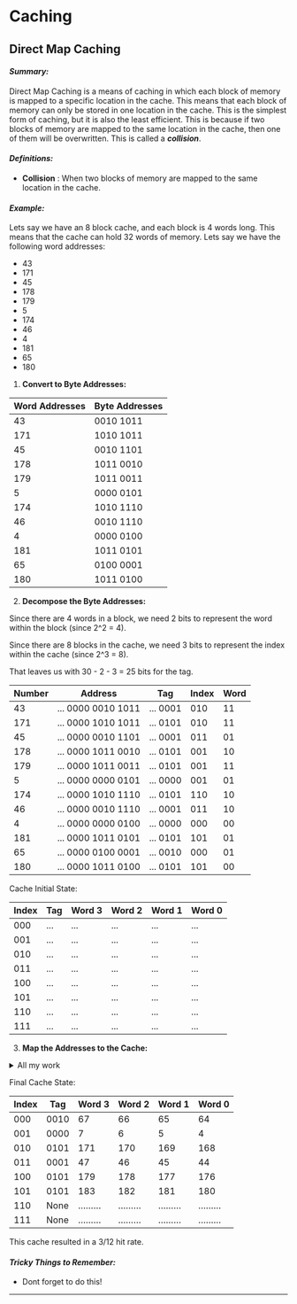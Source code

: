 # Caching

## Direct Map Caching

#### **_Summary:_**
Direct Map Caching is a means of caching in which each block of memory is mapped to a specific location in the cache. This means that each block of memory can only be stored in one location in the cache. This is the simplest form of caching, but it is also the least efficient. This is because if two blocks of memory are mapped to the same location in the cache, then one of them will be overwritten. This is called a **_collision_**.

#### **_Definitions:_**
- **Collision**
: When two blocks of memory are mapped to the same location in the cache.

#### **_Example:_**

Lets say we have an 8 block cache, and each block is 4 words long. This means that the cache can hold 32 words of memory. Lets say we have the following word addresses:
- 43
- 171
- 45
- 178
- 179
- 5
- 174
- 46
- 4
- 181
- 65
- 180

1. **Convert to Byte Addresses:**

| Word Addresses | Byte Addresses |
| ------------ | -------------- |
| 43           | 0010 1011       |
| 171          | 1010 1011       |
| 45           | 0010 1101       |
| 178          | 1011 0010       |
| 179          | 1011 0011       |
| 5            | 0000 0101       |
| 174          | 1010 1110       |
| 46           | 0010 1110       |
| 4            | 0000 0100       |
| 181          | 1011 0101       |
| 65           | 0100 0001       |
| 180          | 1011 0100       |

2. **Decompose the Byte Addresses:**

Since there are 4 words in a block, we need 2 bits to represent the word within the block (since 2^2 = 4).

Since there are 8 blocks in the cache, we need 3 bits to represent the index within the cache (since 2^3 = 8).

That leaves us with 30 - 2 - 3 = 25 bits for the tag.

| Number | Address | Tag | Index | Word |
| ----  | ------- | --- | ----- | ---- |
| 43    | ... 0000 0010 1011 | ... 0001 | 010 | 11 |
| 171   | ... 0000 1010 1011 | ... 0101 | 010 | 11 |
| 45    | ... 0000 0010 1101 | ... 0001 | 011 | 01 |
| 178   | ... 0000 1011 0010 | ... 0101 | 001 | 10 |
| 179   | ... 0000 1011 0011 | ... 0101 | 001 | 11 |
| 5     | ... 0000 0000 0101 | ... 0000 | 001 | 01 |
| 174   | ... 0000 1010 1110 | ... 0101 | 110 | 10 |
| 46    | ... 0000 0010 1110 | ... 0001 | 011 | 10 |
| 4     | ... 0000 0000 0100 | ... 0000 | 000 | 00 |
| 181   | ... 0000 1011 0101 | ... 0101 | 101 | 01 |
| 65    | ... 0000 0100 0001 | ... 0010 | 000 | 01 |
| 180   | ... 0000 1011 0100 | ... 0101 | 101 | 00 |

Cache Initial State:

| Index | Tag | Word 3 | Word 2 | Word 1 | Word 0 |
| ----- | --- | ------ | ------ | ------ | ------ |
| 000   | ...      | ...  | ...  | ...  | ...  |
| 001   | ...      | ...  | ...  | ...  | ...  |
| 010   | ...      | ...  | ...  | ...  | ...  |
| 011   | ...      | ...  | ...  | ...  | ...  |
| 100   | ...      | ...  | ...  | ...  | ...  |
| 101   | ...      | ...  | ...  | ...  | ...  |
| 110   | ...      | ...  | ...  | ...  | ...  |
| 111   | ...      | ...  | ...  | ...  | ...  |

3. **Map the Addresses to the Cache:**
<details><summary>All my work</summary>
<p>

Word Address 43: (Miss)
| Index | Tag  | Word 3 | Word 2 | Word 1 | Word 0 |
|-----|------|-----|-----|-----|-----|
| 000 | None | ……… | ……… | ……… | ……… |
| 001 | None | ……… | ……… | ……… | ……… |
| 010 | 0001 | 43  | 42  | 41  | 40  |
| 011 | None | ……… | ……… | ……… | ……… |
| 100 | None | ……… | ……… | ……… | ……… |
| 101 | None | ……… | ……… | ……… | ……… |
| 110 | None | ……… | ……… | ……… | ……… |
| 111 | None | ……… | ……… | ……… | ……… |

Word Address 171: (Miss)
| Index | Tag  | Word 3 | Word 2 | Word 1 | Word 0 |
|-----|------|-----|-----|-----|-----|
| 000 | None | ……… | ……… | ……… | ……… |
| 001 | None | ……… | ……… | ……… | ……… |
| 010 | 0101 | 171 | 170 | 169 | 168 |
| 011 | None | ……… | ……… | ……… | ……… |
| 100 | None | ……… | ……… | ……… | ……… |
| 101 | None | ……… | ……… | ……… | ……… |
| 110 | None | ……… | ……… | ……… | ……… |
| 111 | None | ……… | ……… | ……… | ……… |

Word Address 45: (Miss)
| Index | Tag  | Word 3 | Word 2 | Word 1 | Word 0 |
|-----|------|-----|-----|-----|-----|
| 000 | None | ……… | ……… | ……… | ……… |
| 001 | None | ……… | ……… | ……… | ……… |
| 010 | 0101 | 171 | 170 | 169 | 168 |
| 011 | 0001 | 47  | 46  | 45  | 44  |
| 100 | None | ……… | ……… | ……… | ……… |
| 101 | None | ……… | ……… | ……… | ……… |
| 110 | None | ……… | ……… | ……… | ……… |
| 111 | None | ……… | ……… | ……… | ……… |

Word Address 178: (Miss)
| Index | Tag  | Word 3 | Word 2 | Word 1 | Word 0 |
|-----|------|-----|-----|-----|-----|
| 000 | None | ……… | ……… | ……… | ……… |
| 001 | None | ……… | ……… | ……… | ……… |
| 010 | 0101 | 171 | 170 | 169 | 168 |
| 011 | 0001 | 47  | 46  | 45  | 44  |
| 100 | 0101 | 179 | 178 | 177 | 176 |
| 101 | None | ……… | ……… | ……… | ……… |
| 110 | None | ……… | ……… | ……… | ……… |
| 111 | None | ……… | ……… | ……… | ……… |

Word Address 179: (Hit)
| Index | Tag  | Word 3 | Word 2 | Word 1 | Word 0 |
|-----|------|-----|-----|-----|-----|
| 000 | None | ……… | ……… | ……… | ……… |
| 001 | None | ……… | ……… | ……… | ……… |
| 010 | 0101 | 171 | 170 | 169 | 168 |
| 011 | 0001 | 47  | 46  | 45  | 44  |
| 100 | 0101 | 179 | 178 | 177 | 176 |
| 101 | None | ……… | ……… | ……… | ……… |
| 110 | None | ……… | ……… | ……… | ……… |
| 111 | None | ……… | ……… | ……… | ……… |

Word Address 5: (Miss)
| Index | Tag  | Word 3 | Word 2 | Word 1 | Word 0 |
|-----|------|-----|-----|-----|-----|
| 000 | None | ……… | ……… | ……… | ……… |
| 001 | 0000 | 7   | 6   | 5   | 4   |
| 010 | 0101 | 171 | 170 | 169 | 168 |
| 011 | 0001 | 47  | 46  | 45  | 44  |
| 100 | 0101 | 179 | 178 | 177 | 176 |
| 101 | None | ……… | ……… | ……… | ……… |
| 110 | None | ……… | ……… | ……… | ……… |
| 111 | None | ……… | ……… | ……… | ……… |

Word Address 174: (Miss)
| Index | Tag  | Word 3 | Word 2 | Word 1 | Word 0 |
|-----|------|-----|-----|-----|-----|
| 000 | None | ……… | ……… | ……… | ……… |
| 001 | 0000 | 7   | 6   | 5   | 4   |
| 010 | 0101 | 171 | 170 | 169 | 168 |
| 011 | 0101 | 175 | 174 | 173 | 172 |
| 100 | 0101 | 179 | 178 | 177 | 176 |
| 101 | None | ……… | ……… | ……… | ……… |
| 110 | None | ……… | ……… | ……… | ……… |
| 111 | None | ……… | ……… | ……… | ……… |

Word Address 46: (Miss)
| Index | Tag  | Word 3 | Word 2 | Word 1 | Word 0 |
|-----|------|-----|-----|-----|-----|
| 000 | None | ……… | ……… | ……… | ……… |
| 001 | 0000 | 7   | 6   | 5   | 4   |
| 010 | 0101 | 171 | 170 | 169 | 168 |
| 011 | 0001 | 47  | 46  | 45  | 44  |
| 100 | 0101 | 179 | 178 | 177 | 176 |
| 101 | None | ……… | ……… | ……… | ……… |
| 110 | None | ……… | ……… | ……… | ……… |
| 111 | None | ……… | ……… | ……… | ……… |

Word Address 4: (Hit)
| Index | Tag  | Word 3 | Word 2 | Word 1 | Word 0 |
|-----|------|-----|-----|-----|-----|
| 000 | None | ……… | ……… | ……… | ……… |
| 001 | 0000 | 7   | 6   | 5   | 4   |
| 010 | 0101 | 171 | 170 | 169 | 168 |
| 011 | 0001 | 47  | 46  | 45  | 44  |
| 100 | 0101 | 179 | 178 | 177 | 176 |
| 101 | None | ……… | ……… | ……… | ……… |
| 110 | None | ……… | ……… | ……… | ……… |
| 111 | None | ……… | ……… | ……… | ……… |

Word Address 181: (Miss)
| Index | Tag  | Word 3 | Word 2 | Word 1 | Word 0 |
|-----|------|-----|-----|-----|-----|
| 000 | None | ……… | ……… | ……… | ……… |
| 001 | 0000 | 7   | 6   | 5   | 4   |
| 010 | 0101 | 171 | 170 | 169 | 168 |
| 011 | 0001 | 47  | 46  | 45  | 44  |
| 100 | 0101 | 179 | 178 | 177 | 176 |
| 101 | 0101 | 183 | 182 | 181 | 180 |
| 110 | None | ……… | ……… | ……… | ……… |
| 111 | None | ……… | ……… | ……… | ……… |

Word Address 65: (Miss)
| Index | Tag  | Word 3 | Word 2 | Word 1 | Word 0 |
|-----|------|-----|-----|-----|-----|
| 000 | 0010 | 67  | 66  | 65  | 64  |
| 001 | 0000 | 7   | 6   | 5   | 4   |
| 010 | 0101 | 171 | 170 | 169 | 168 |
| 011 | 0001 | 47  | 46  | 45  | 44  |
| 100 | 0101 | 179 | 178 | 177 | 176 |
| 101 | 0101 | 183 | 182 | 181 | 180 |
| 110 | None | ……… | ……… | ……… | ……… |
| 111 | None | ……… | ……… | ……… | ……… |

Word Address 180: (Hit)
| Index | Tag  | Word 3 | Word 2 | Word 1 | Word 0 |
|-----|------|-----|-----|-----|-----|
| 000 | 0010 | 67  | 66  | 65  | 64  |
| 001 | 0000 | 7   | 6   | 5   | 4   |
| 010 | 0101 | 171 | 170 | 169 | 168 |
| 011 | 0001 | 47  | 46  | 45  | 44  |
| 100 | 0101 | 179 | 178 | 177 | 176 |
| 101 | 0101 | 183 | 182 | 181 | 180 |
| 110 | None | ……… | ……… | ……… | ……… |
| 111 | None | ……… | ……… | ……… | ……… |

</p>
</details> 

Final Cache State:

| Index | Tag  | Word 3 | Word 2 | Word 1 | Word 0 |
|-----|------|-----|-----|-----|-----|
| 000 | 0010 | 67  | 66  | 65  | 64  |
| 001 | 0000 | 7   | 6   | 5   | 4   |
| 010 | 0101 | 171 | 170 | 169 | 168 |
| 011 | 0001 | 47  | 46  | 45  | 44  |
| 100 | 0101 | 179 | 178 | 177 | 176 |
| 101 | 0101 | 183 | 182 | 181 | 180 |
| 110 | None | ……… | ……… | ……… | ……… |
| 111 | None | ……… | ……… | ……… | ……… |

This cache resulted in a 3/12 hit rate.

#### **_Tricky Things to Remember:_**
- Dont forget to do this!

***